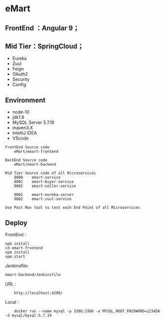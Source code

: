 # eMart

## FrontEnd ：Angular 9；
## Mid Tier：SpringCloud；
- Eureka
- Zuul
- Feign
- OAuth2
- Security
- Config


## Environment
- node-10
- jdk1.8
- MySQL Server 5.7.19
- maven3.X
- IntelliJ IDEA 
- VScode

```
FrontEnd Source code
    eMart/emart-frontend

BackEnd Source code
    eMart/emart-backend

Mid Tier Source code of all Microservices
    8000    emart-service
    8001    emart-buyer-service
    8002    emart-seller-service

    9001    emart-eureka-server
    9002    emart-zuul-service

Use Post Man tool to test each End Point of all Microservices
```

## Deploy

FrontEnd :

```
npm install
cd emart-frontend
npm install
npm start
```

Jenkinsfile:

    emart-backend/Jenkinsfile

URL :
```
    http://localhost:4200/
```
Local :
```
    docker run --name mysql -p 3306:3306 -e MYSQL_ROOT_PASSWORD=123456 -d mysql/mysql:5.7.19
```